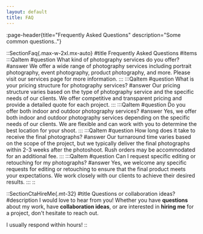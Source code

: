 ```yaml
---
layout: default
title: FAQ
---
```


:page-header{title="Frequently Asked Questions" description="Some common questions.."}

::SectionFaq{.max-w-2xl.mx-auto}
#title
Frequently Asked Questions
#items
  :::QaItem
  #question
  What kind of photography services do you offer?
  #answer
  We offer a wide range of photography services including portrait photography, event photography, product photography, and more. Please visit our services page for more information.
  :::
  :::QaItem
  #question
  What is your pricing structure for photography services?
  #answer
  Our pricing structure varies based on the type of photography service and the specific needs of our clients. We offer competitive and transparent pricing and provide a detailed quote for each project.
  :::
  :::QaItem
  #question
  Do you offer both indoor and outdoor photography services?
  #answer
  Yes, we offer both indoor and outdoor photography services depending on the specific needs of our clients. We are flexible and can work with you to determine the best location for your shoot.
  :::
  :::QaItem
  #question
  How long does it take to receive the final photographs?
  #answer
  Our turnaround time varies based on the scope of the project, but we typically deliver the final photographs within 2-3 weeks after the photoshoot. Rush orders may be accommodated for an additional fee.
  :::
  :::QaItem
  #question
  Can I request specific editing or retouching for my photographs?
  #answer
  Yes, we welcome any specific requests for editing or retouching to ensure that the final product meets your expectations. We work closely with our clients to achieve their desired results.
  :::
::


::SectionCtaHireMe{.mt-32}
#title
Questions or collaboration ideas?
#description
I would love to hear from you! Whether you have __questions__ about my work, have __collaboration ideas__, or are interested in __hiring me__ for a project, don't hesitate to reach out.

I usually respond within hours!
::
